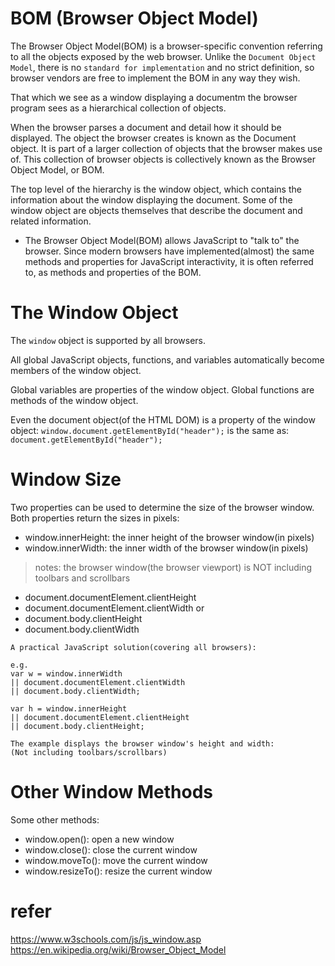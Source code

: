 # BOM (Browser Object Model)
The Browser Object Model(BOM) is a browser-specific convention referring to all the objects exposed by the web browser. Unlike the `Document Object Model`, there is no `standard for implementation` and no strict definition, so browser vendors are free to implement the BOM in any way they wish.

That which we see as a window displaying a documentm the browser program sees as a hierarchical collection of objects.

When the browser parses a document and detail how it should be displayed. The object the browser creates is known as the Document object. It is part of a larger collection of objects that the browser makes use of. This collection of browser objects is collectively known as the Browser Object Model, or BOM.

The top level of the hierarchy is the window object, which contains the information about the window displaying the document. Some of the window object are objects themselves that describe the document and related information.

- The Browser Object Model(BOM) allows JavaScript to "talk to" the browser.
Since modern browsers have implemented(almost) the same methods and properties for JavaScript interactivity, it is often referred to, as methods and properties of the BOM.

# The Window Object
The `window` object is supported by all browsers.

All global JavaScript objects, functions, and variables automatically become members of the window object.

Global variables are properties of the window object.
Global functions are methods of the window object.

Even the document object(of the HTML DOM) is a property of the window object:
`window.document.getElementById("header");`
is the same as:
`document.getElementById("header");`

# Window Size
Two properties can be used to determine the size of the browser window.
Both properties return the sizes in pixels:
- window.innerHeight: the inner height of the browser window(in pixels)
- window.innerWidth: the inner width of the browser window(in pixels)

> notes: the browser window(the browser viewport) is NOT including toolbars and scrollbars

- document.documentElement.clientHeight
- document.documentElement.clientWidth
or
- document.body.clientHeight
- document.body.clientWidth

```
A practical JavaScript solution(covering all browsers):

e.g.
var w = window.innerWidth
|| document.documentElement.clientWidth
|| document.body.clientWidth;

var h = window.innerHeight
|| document.documentElement.clientHeight
|| document.body.clientHeight;

The example displays the browser window's height and width:
(Not including toolbars/scrollbars)
```

# Other Window Methods
Some other methods:
- window.open(): open a new window
- window.close(): close the current window
- window.moveTo(): move the current window
- window.resizeTo(): resize the current window


# refer
https://www.w3schools.com/js/js_window.asp
https://en.wikipedia.org/wiki/Browser_Object_Model